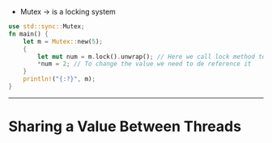 - Mutex -> is a locking system

```Rust
use std::sync::Mutex;
fn main() {
    let m = Mutex::new(5);
    {
        let mut num = m.lock().unwrap(); // Here we call lock method to aquire a lock num is of type MutexGuard when it goes out od=f scope it releases the lock 
        *num = 2; // To change the value we need to de reference it 
    }
    println!("{:?}", m);
}
```
---
# Sharing a Value Between Threads
